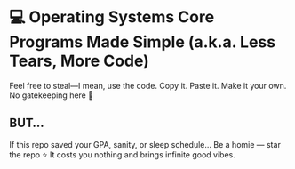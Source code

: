 # 💻 Operating Systems Core Programs Made Simple (a.k.a. Less Tears, More Code)
Feel free to steal—I mean, use the code.
Copy it. Paste it. Make it your own. No gatekeeping here 👀
## BUT…
If this repo saved your GPA, sanity, or sleep schedule…
Be a homie — star the repo ⭐
It costs you nothing and brings infinite good vibes.
